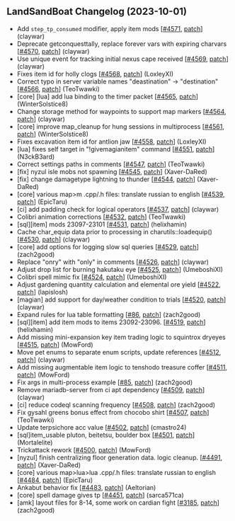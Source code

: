 ## LandSandBoat Changelog (2023-10-01)
- Add `step_tp_consumed` modifier, apply item mods [[#4571](https://github.com/LandSandBoat/server/pull/4571), [patch](https://github.com/LandSandBoat/server/pull/4571.patch)] (claywar)
- Deprecate getconquesttally, replace forever vars with expiring charvars [[#4570](https://github.com/LandSandBoat/server/pull/4570), [patch](https://github.com/LandSandBoat/server/pull/4570.patch)] (claywar)
- Use unique event for tracking initial nexus cape received [[#4569](https://github.com/LandSandBoat/server/pull/4569), [patch](https://github.com/LandSandBoat/server/pull/4569.patch)] (claywar)
- Fixes item id for holly clogs [[#4568](https://github.com/LandSandBoat/server/pull/4568), [patch](https://github.com/LandSandBoat/server/pull/4568.patch)] (LoxleyXI)
- Correct typo in server variable names "deastination" -> "destination" [[#4566](https://github.com/LandSandBoat/server/pull/4566), [patch](https://github.com/LandSandBoat/server/pull/4566.patch)] (TeoTwawki)
- [core] [lua] add lua binding to the timer packet [[#4565](https://github.com/LandSandBoat/server/pull/4565), [patch](https://github.com/LandSandBoat/server/pull/4565.patch)] (WinterSolstice8)
- Change storage method for waypoints to support map markers [[#4564](https://github.com/LandSandBoat/server/pull/4564), [patch](https://github.com/LandSandBoat/server/pull/4564.patch)] (claywar)
- [core] improve map_cleanup for hung sessions in multiprocess [[#4561](https://github.com/LandSandBoat/server/pull/4561), [patch](https://github.com/LandSandBoat/server/pull/4561.patch)] (WinterSolstice8)
- Fixes excavation item id for antlion jaw [[#4558](https://github.com/LandSandBoat/server/pull/4558), [patch](https://github.com/LandSandBoat/server/pull/4558.patch)] (LoxleyXI)
- [lua] fixes self target in "!givemagianitem" command [[#4551](https://github.com/LandSandBoat/server/pull/4551), [patch](https://github.com/LandSandBoat/server/pull/4551.patch)] (N3ckB3ard)
- Correct settings paths in comments [[#4547](https://github.com/LandSandBoat/server/pull/4547), [patch](https://github.com/LandSandBoat/server/pull/4547.patch)] (TeoTwawki)
- [fix] nyzul isle mobs not spawning [[#4545](https://github.com/LandSandBoat/server/pull/4545), [patch](https://github.com/LandSandBoat/server/pull/4545.patch)] (Xaver-DaRed)
- [fix] change damagetype lightning to thunder [[#4544](https://github.com/LandSandBoat/server/pull/4544), [patch](https://github.com/LandSandBoat/server/pull/4544.patch)] (Xaver-DaRed)
- [core] various map>m .cpp/.h files: translate russian to english [[#4539](https://github.com/LandSandBoat/server/pull/4539), [patch](https://github.com/LandSandBoat/server/pull/4539.patch)] (EpicTaru)
- [ci] add padding check for logical operators [[#4537](https://github.com/LandSandBoat/server/pull/4537), [patch](https://github.com/LandSandBoat/server/pull/4537.patch)] (claywar)
- Colibri animation corrections [[#4532](https://github.com/LandSandBoat/server/pull/4532), [patch](https://github.com/LandSandBoat/server/pull/4532.patch)] (TeoTwawki)
- [sql][item] mods 23097-23101 [[#4531](https://github.com/LandSandBoat/server/pull/4531), [patch](https://github.com/LandSandBoat/server/pull/4531.patch)] (helixhamin)
- Cache char_equip data prior to processing in charutils::loadequip() [[#4530](https://github.com/LandSandBoat/server/pull/4530), [patch](https://github.com/LandSandBoat/server/pull/4530.patch)] (claywar)
- [core] add options for logging slow sql queries [[#4529](https://github.com/LandSandBoat/server/pull/4529), [patch](https://github.com/LandSandBoat/server/pull/4529.patch)] (zach2good)
- Replace "onry" with "only" in comments [[#4526](https://github.com/LandSandBoat/server/pull/4526), [patch](https://github.com/LandSandBoat/server/pull/4526.patch)] (claywar)
- Adjust drop list for burning hakutaku eye [[#4525](https://github.com/LandSandBoat/server/pull/4525), [patch](https://github.com/LandSandBoat/server/pull/4525.patch)] (UmeboshiXI)
- Colibri spell mimic fix [[#4524](https://github.com/LandSandBoat/server/pull/4524), [patch](https://github.com/LandSandBoat/server/pull/4524.patch)] (UmeboshiXI)
- Adjust gardening quantity calculation and elemental ore yield [[#4522](https://github.com/LandSandBoat/server/pull/4522), [patch](https://github.com/LandSandBoat/server/pull/4522.patch)] (lapislosh)
- [magian] add support for day/weather condition to trials [[#4520](https://github.com/LandSandBoat/server/pull/4520), [patch](https://github.com/LandSandBoat/server/pull/4520.patch)] (claywar)
- Expand rules for lua table formatting [[#86](https://github.com/LandSandBoat/lsb-wiki/pull/86), [patch](https://github.com/LandSandBoat/lsb-wiki/pull/86.patch)] (zach2good)
- [sql][item] add item mods to items 23092-23096. [[#4519](https://github.com/LandSandBoat/server/pull/4519), [patch](https://github.com/LandSandBoat/server/pull/4519.patch)] (helixhamin)
- Add missing mini-expansion key item trading logic to squintrox dryeyes [[#4515](https://github.com/LandSandBoat/server/pull/4515), [patch](https://github.com/LandSandBoat/server/pull/4515.patch)] (MowFord)
- Move pet enums to separate enum scripts, update references [[#4512](https://github.com/LandSandBoat/server/pull/4512), [patch](https://github.com/LandSandBoat/server/pull/4512.patch)] (claywar)
- Add missing augmentable item logic to tenshodo treasure coffer [[#4511](https://github.com/LandSandBoat/server/pull/4511), [patch](https://github.com/LandSandBoat/server/pull/4511.patch)] (MowFord)
- Fix args in multi-process example [[#85](https://github.com/LandSandBoat/lsb-wiki/pull/85), [patch](https://github.com/LandSandBoat/lsb-wiki/pull/85.patch)] (zach2good)
- Remove mariadb-server from ci apt dependency [[#4509](https://github.com/LandSandBoat/server/pull/4509), [patch](https://github.com/LandSandBoat/server/pull/4509.patch)] (claywar)
- [ci] reduce codeql scanning frequency [[#4508](https://github.com/LandSandBoat/server/pull/4508), [patch](https://github.com/LandSandBoat/server/pull/4508.patch)] (zach2good)
- Fix gysahl greens bonus effect from chocobo shirt [[#4507](https://github.com/LandSandBoat/server/pull/4507), [patch](https://github.com/LandSandBoat/server/pull/4507.patch)] (TeoTwawki)
- Update terpsichore acc value [[#4502](https://github.com/LandSandBoat/server/pull/4502), [patch](https://github.com/LandSandBoat/server/pull/4502.patch)] (cmastro24)
- [sql]item_usable pluton, beitetsu, boulder box [[#4501](https://github.com/LandSandBoat/server/pull/4501), [patch](https://github.com/LandSandBoat/server/pull/4501.patch)] (Mortalelite)
- Trickattack rework [[#4500](https://github.com/LandSandBoat/server/pull/4500), [patch](https://github.com/LandSandBoat/server/pull/4500.patch)] (MowFord)
- [nyzul] finish centralizing floor generation data. logic cleanup. [[#4491](https://github.com/LandSandBoat/server/pull/4491), [patch](https://github.com/LandSandBoat/server/pull/4491.patch)] (Xaver-DaRed)
- [core] various map>lua>lua .cpp/.h files: translate russian to english [[#4484](https://github.com/LandSandBoat/server/pull/4484), [patch](https://github.com/LandSandBoat/server/pull/4484.patch)] (EpicTaru)
- Ankabut behavior fix [[#4483](https://github.com/LandSandBoat/server/pull/4483), [patch](https://github.com/LandSandBoat/server/pull/4483.patch)] (Aeltorian)
- [core] spell damage gives tp [[#4451](https://github.com/LandSandBoat/server/pull/4451), [patch](https://github.com/LandSandBoat/server/pull/4451.patch)] (sarca571ca)
- [amk] layout files for 8-14, some work on cardian fight [[#3185](https://github.com/LandSandBoat/server/pull/3185), [patch](https://github.com/LandSandBoat/server/pull/3185.patch)] (zach2good)
